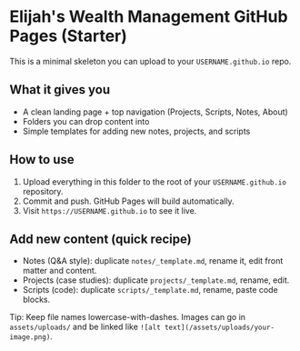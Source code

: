 # Elijah's Wealth Management GitHub Pages (Starter)

This is a minimal skeleton you can upload to your `USERNAME.github.io` repo.

## What it gives you
- A clean landing page + top navigation (Projects, Scripts, Notes, About)
- Folders you can drop content into
- Simple templates for adding new notes, projects, and scripts

## How to use
1) Upload everything in this folder to the root of your `USERNAME.github.io` repository.
2) Commit and push. GitHub Pages will build automatically.
3) Visit `https://USERNAME.github.io` to see it live.

## Add new content (quick recipe)
- Notes (Q&A style): duplicate `notes/_template.md`, rename it, edit front matter and content.
- Projects (case studies): duplicate `projects/_template.md`, rename, edit.
- Scripts (code): duplicate `scripts/_template.md`, rename, paste code blocks.

Tip: Keep file names lowercase-with-dashes. Images can go in `assets/uploads/` and be linked like `![alt text](/assets/uploads/your-image.png)`.
